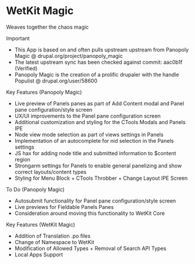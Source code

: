 WetKit Magic
==============
Weaves together the chaos magic

Important
* This App is based on and often pulls upstream upstream from Panopoly Magic @ drupal.org/project/panopoly_magic
* The latest upstream sync has been checked against commit: aac0b1f (Verified)
* Panopoly Magic is the creation of a prolific drupaler with the handle Populist @ drupal.org/user/58600

Key Features (Panopoly Magic)
* Live preview of Panels panes as part of Add Content modal and Panel pane configuration/style screen
* UX/UI improvements to the Panel pane configuration screen
* Additional customization and styling for the CTools Modals and Panels IPE
* Node view mode selection as part of views settings in Panels
* Implementation of an autocomplete for nid selection in the Panels settings
* JS hax for adding node title and submitted information to $content region 
* Strongarm settings for Panels to enable general panelizing and show correct layouts/content types
* Styling for Menu Block + CTools Throbber + Change Layout IPE Screen

To Do (Panopoly Magic)
* Autosubmit functionality for Panel pane configuration/style screen
* Live previews for Fieldable Panels Panes
* Consideration around moving this functionality to WetKit Core

Key Features (WetKit Magic)
* Addition of Translation .po files
* Change of Namespace to WetKit
* Modification of Allowed Types + Removal of Search API Types
* Local Apps Support
